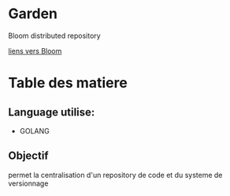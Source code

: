 # Garden
Bloom distributed repository

[liens vers Bloom](https://github.com/colXavGig/Bloom)

# Table des matiere








## Language utilise:
- GOLANG


## Objectif
permet la centralisation d'un repository de code et du systeme de versionnage
